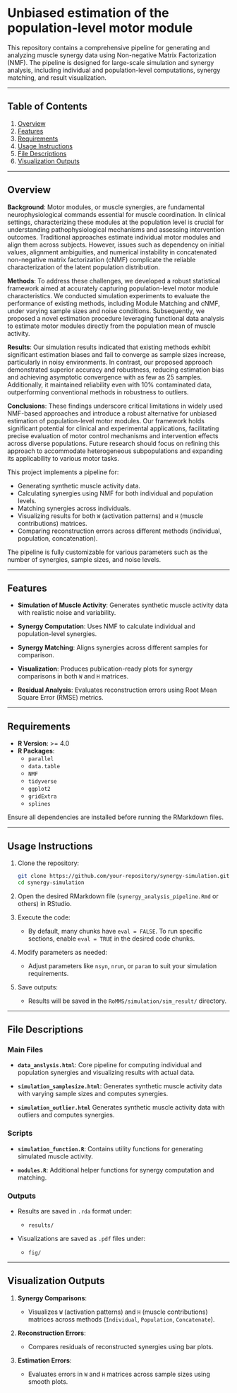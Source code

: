 # Unbiased estimation of the population-level motor module

This repository contains a comprehensive pipeline for generating and analyzing muscle synergy data using Non-negative Matrix Factorization (NMF). The pipeline is designed for large-scale simulation and synergy analysis, including individual and population-level computations, synergy matching, and result visualization.

---

## Table of Contents

1. [Overview](#overview)
2. [Features](#features)
3. [Requirements](#requirements)
4. [Usage Instructions](#usage-instructions)
5. [File Descriptions](#file-descriptions)
6. [Visualization Outputs](#visualization-outputs)

---

## Overview


**Background**: Motor modules, or muscle synergies, are fundamental neurophysiological commands essential for muscle coordination. In clinical settings, characterizing these modules at the population level is crucial for understanding pathophysiological mechanisms and assessing intervention outcomes. Traditional approaches estimate individual motor modules and align them across subjects. However, issues such as dependency on initial values, alignment ambiguities, and numerical instability in concatenated non-negative matrix factorization (cNMF) complicate the reliable characterization of the latent population distribution.

**Methods**: To address these challenges, we developed a robust statistical framework aimed at accurately capturing population-level motor module characteristics. We conducted simulation experiments to evaluate the performance of existing methods, including Module Matching and cNMF, under varying sample sizes and noise conditions. Subsequently, we proposed a novel estimation procedure leveraging functional data analysis to estimate motor modules directly from the population mean of muscle activity.

**Results**: Our simulation results indicated that existing methods exhibit significant estimation biases and fail to converge as sample sizes increase, particularly in noisy environments. In contrast, our proposed approach demonstrated superior accuracy and robustness, reducing estimation bias and achieving asymptotic convergence with as few as 25 samples. Additionally, it maintained reliability even with 10% contaminated data, outperforming conventional methods in robustness to outliers.

**Conclusions**: These findings underscore critical limitations in widely used NMF-based approaches and introduce a robust alternative for unbiased estimation of population-level motor modules. Our framework holds significant potential for clinical and experimental applications, facilitating precise evaluation of motor control mechanisms and intervention effects across diverse populations. Future research should focus on refining this approach to accommodate heterogeneous subpopulations and expanding its applicability to various motor tasks.


This project implements a pipeline for:
- Generating synthetic muscle activity data.
- Calculating synergies using NMF for both individual and population levels.
- Matching synergies across individuals.
- Visualizing results for both `W` (activation patterns) and `H` (muscle contributions) matrices.
- Comparing reconstruction errors across different methods (individual, population, concatenation).

The pipeline is fully customizable for various parameters such as the number of synergies, sample sizes, and noise levels.

---

## Features

- **Simulation of Muscle Activity**:
  Generates synthetic muscle activity data with realistic noise and variability.
  
- **Synergy Computation**:
  Uses NMF to calculate individual and population-level synergies.

- **Synergy Matching**:
  Aligns synergies across different samples for comparison.

- **Visualization**:
  Produces publication-ready plots for synergy comparisons in both `W` and `H` matrices.

- **Residual Analysis**:
  Evaluates reconstruction errors using Root Mean Square Error (RMSE) metrics.

---

## Requirements

- **R Version**: >= 4.0
- **R Packages**:
  - `parallel`
  - `data.table`
  - `NMF`
  - `tidyverse`
  - `ggplot2`
  - `gridExtra`
  - `splines`

Ensure all dependencies are installed before running the RMarkdown files.

---

## Usage Instructions

1. Clone the repository:
   ```bash
   git clone https://github.com/your-repository/synergy-simulation.git
   cd synergy-simulation
   ```

2. Open the desired RMarkdown file (`synergy_analysis_pipeline.Rmd` or others) in RStudio.

3. Execute the code:
   - By default, many chunks have `eval = FALSE`. To run specific sections, enable `eval = TRUE` in the desired code chunks.

4. Modify parameters as needed:
   - Adjust parameters like `nsyn`, `nrun`, or `param` to suit your simulation requirements.

5. Save outputs:
   - Results will be saved in the `RoMMS/simulation/sim_result/` directory.

---

## File Descriptions

### Main Files

- **`data_anslysis.html`**:
  Core pipeline for computing individual and population synergies and visualizing results with actual data.

- **`simulation_samplesize.html`**:
  Generates synthetic muscle activity data with varying sample sizes and computes synergies.

- **`simulation_outlier.html`**
  Generates synthetic muscle activity data with outliers and computes synergies.
  
### Scripts

- **`simulation_function.R`**:
  Contains utility functions for generating simulated muscle activity.

- **`modules.R`**:
  Additional helper functions for synergy computation and matching.

### Outputs

- Results are saved in `.rda` format under:
  - `results/`

- Visualizations are saved as `.pdf` files under:
  - `fig/`

---

## Visualization Outputs

1. **Synergy Comparisons**:
   - Visualizes `W` (activation patterns) and `H` (muscle contributions) matrices across methods (`Individual`, `Population`, `Concatenate`).

2. **Reconstruction Errors**:
   - Compares residuals of reconstructed synergies using bar plots.

3. **Estimation Errors**:
   - Evaluates errors in `W` and `H` matrices across sample sizes using smooth plots.
